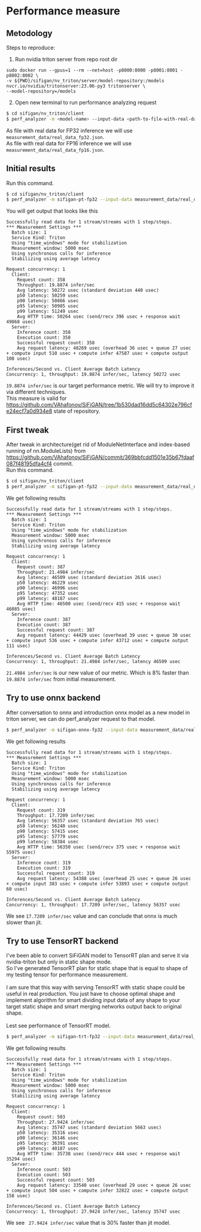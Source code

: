 # Performance measure

## Metodology
Steps to reproduce:
1. Run nvidia triton server from repo root dir
```console
sudo docker run --gpus=1 --rm --net=host -p8000:8000 -p8001:8001 -p8002:8002 \ 
-v ${PWD}/sifigan/nv_triton/server/model-repository:/models nvcr.io/nvidia/tritonserver:23.06-py3 tritonserver \ 
--model-repository=/models
```

2. Open new terminal to run performance analyzing request
```bash
$ cd sifigan/nv_triton/client
$ perf_analyzer -m <model-name> --input-data <path-to-file-with-real-data>
```
As file with real data for FP32 inference we will use ```measurement_data/real_data_fp32.json```. <br>
As file with real data for FP16 inference we will use ```measurement_data/real_data_fp16.json```.

## Initial results
Run this command.
```bash
$ cd sifigan/nv_triton/client
$ perf_analyzer -m sifigan-pt-fp32 --input-data measurement_data/real_data_fp32.json
```
You will get output that looks like this
```console
Successfully read data for 1 stream/streams with 1 step/steps.
*** Measurement Settings ***
  Batch size: 1
  Service Kind: Triton
  Using "time_windows" mode for stabilization
  Measurement window: 5000 msec
  Using synchronous calls for inference
  Stabilizing using average latency

Request concurrency: 1
  Client:
    Request count: 358
    Throughput: 19.8874 infer/sec
    Avg latency: 50272 usec (standard deviation 440 usec)
    p50 latency: 50259 usec
    p90 latency: 50866 usec
    p95 latency: 50985 usec
    p99 latency: 51249 usec
    Avg HTTP time: 50264 usec (send/recv 396 usec + response wait 49868 usec)
  Server:
    Inference count: 358
    Execution count: 358
    Successful request count: 358
    Avg request latency: 48269 usec (overhead 36 usec + queue 27 usec + compute input 510 usec + compute infer 47587 usec + compute output 108 usec)

Inferences/Second vs. Client Average Batch Latency
Concurrency: 1, throughput: 19.8874 infer/sec, latency 50272 usec
```

``` 19.8874 infer/sec ``` is our target performance metric. We will try to improve it via different techniques.
</br>
This measure is valid for https://github.com/VAhafonov/SiFiGAN/tree/1b530dad16dd5c64302e796cfe24ecf7a0d934e8 state of 
repository.

## First tweak
After tweak in architecture(get rid of ModuleNetInterface and index-based running of 
nn.ModuleLists) from https://github.com/VAhafonov/SiFiGAN/commit/369bbfcdd1501e35b67fdaaf087f48195dfa4cf4 commit.
</br>
Run this command.
```bash
$ cd sifigan/nv_triton/client
$ perf_analyzer -m sifigan-pt-fp32 --input-data measurement_data/real_data_fp32.json
```
We get following results
```console
Successfully read data for 1 stream/streams with 1 step/steps.
*** Measurement Settings ***
  Batch size: 1
  Service Kind: Triton
  Using "time_windows" mode for stabilization
  Measurement window: 5000 msec
  Using synchronous calls for inference
  Stabilizing using average latency

Request concurrency: 1
  Client:
    Request count: 387
    Throughput: 21.4984 infer/sec
    Avg latency: 46509 usec (standard deviation 2616 usec)
    p50 latency: 46229 usec
    p90 latency: 46996 usec
    p95 latency: 47352 usec
    p99 latency: 48187 usec
    Avg HTTP time: 46500 usec (send/recv 415 usec + response wait 46085 usec)
  Server:
    Inference count: 387
    Execution count: 387
    Successful request count: 387
    Avg request latency: 44429 usec (overhead 39 usec + queue 30 usec + compute input 536 usec + compute infer 43712 usec + compute output 111 usec)

Inferences/Second vs. Client Average Batch Latency
Concurrency: 1, throughput: 21.4984 infer/sec, latency 46509 usec
```
``` 21.4984 infer/sec ``` is our new value of our metric. Which is 8% faster than ``` 19.8874 infer/sec ``` from 
initial measurement.

## Try to use onnx backend
After conversation to onnx and introduction onnx model as a new model in triton server, we can do perf_analyzer 
request to that model.
```bash
$ perf_analyzer -m sifigan-onnx-fp32 --input-data measurement_data/real_data_fp32.json
```
We get following results
```console
Successfully read data for 1 stream/streams with 1 step/steps.
*** Measurement Settings ***
  Batch size: 1
  Service Kind: Triton
  Using "time_windows" mode for stabilization
  Measurement window: 5000 msec
  Using synchronous calls for inference
  Stabilizing using average latency

Request concurrency: 1
  Client:
    Request count: 319
    Throughput: 17.7209 infer/sec
    Avg latency: 56357 usec (standard deviation 765 usec)
    p50 latency: 56240 usec
    p90 latency: 57415 usec
    p95 latency: 57779 usec
    p99 latency: 58384 usec
    Avg HTTP time: 56350 usec (send/recv 375 usec + response wait 55975 usec)
  Server:
    Inference count: 319
    Execution count: 319
    Successful request count: 319
    Avg request latency: 54388 usec (overhead 25 usec + queue 26 usec + compute input 383 usec + compute infer 53893 usec + compute output 60 usec)

Inferences/Second vs. Client Average Batch Latency
Concurrency: 1, throughput: 17.7209 infer/sec, latency 56357 usec
```
We see ```17.7209 infer/sec``` value and can conclude that onnx is much slower than jit. 

## Try to use TensorRT backend
I've been able to convert SiFiGAN model to TensorRT plan and serve it via nvidia-triton but only in 
static shape mode. <br>
So I've generated TensorRT plan for static shape that is equal to shape of my testing tensor for 
performance measurement. <br> <br>
I am sure that this way with serving TensorRT with static shape could be useful in real production.
You just have to choose optimal shape and implement algorithm for smart dividing input data of any shape 
to your target static shape and smart merging networks output back to original shape. <br> <br>
Lest see performance of TensorRT model.
```bash
$ perf_analyzer -m sifigan-trt-fp32 --input-data measurement_data/real_data_fp32.json
```
We get following results
```console
Successfully read data for 1 stream/streams with 1 step/steps.
*** Measurement Settings ***
  Batch size: 1
  Service Kind: Triton
  Using "time_windows" mode for stabilization
  Measurement window: 5000 msec
  Using synchronous calls for inference
  Stabilizing using average latency

Request concurrency: 1
  Client:
    Request count: 503
    Throughput: 27.9424 infer/sec
    Avg latency: 35747 usec (standard deviation 5663 usec)
    p50 latency: 35316 usec
    p90 latency: 36146 usec
    p95 latency: 36391 usec
    p99 latency: 40187 usec
    Avg HTTP time: 35738 usec (send/recv 444 usec + response wait 35294 usec)
  Server:
    Inference count: 503
    Execution count: 503
    Successful request count: 503
    Avg request latency: 33540 usec (overhead 29 usec + queue 26 usec + compute input 504 usec + compute infer 32822 usec + compute output 158 usec)

Inferences/Second vs. Client Average Batch Latency
Concurrency: 1, throughput: 27.9424 infer/sec, latency 35747 usec
```
We see ``` 27.9424 infer/sec``` value that is 30% faster than jit model. 